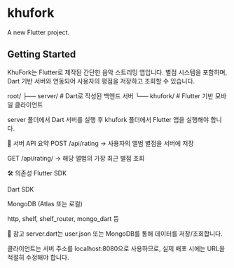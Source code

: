 # khufork

A new Flutter project.

## Getting Started

KhuFork는 Flutter로 제작된 간단한 음악 스트리밍 앱입니다. 별점 시스템을 포함하며,
Dart 기반 서버와 연동되어 사용자의 평점을 저장하고 조회할 수 있습니다.

root/
├── server/ # Dart로 작성된 백엔드 서버
└── khufork/ # Flutter 기반 모바일 클라이언트

server 폴더에서 Dart 서버를 실행 후 khufork 폴더에서 Flutter 앱을 실행해야 합니다.

🔗 서버 API 요약
POST /api/rating
→ 사용자의 앨범 별점을 서버에 저장

GET /api/rating/<albumId>
→ 해당 앨범의 가장 최근 별점 조회

🛠️ 의존성
Flutter SDK

Dart SDK

MongoDB (Atlas 또는 로컬)

http, shelf, shelf_router, mongo_dart 등

📌 참고
server.dart는 user.json 또는 MongoDB를 통해 데이터를 저장/조회합니다.

클라이언트는 서버 주소를 localhost:8080으로 사용하므로, 실제 배포 시에는 URL을 적절히 수정해야 합니다.
